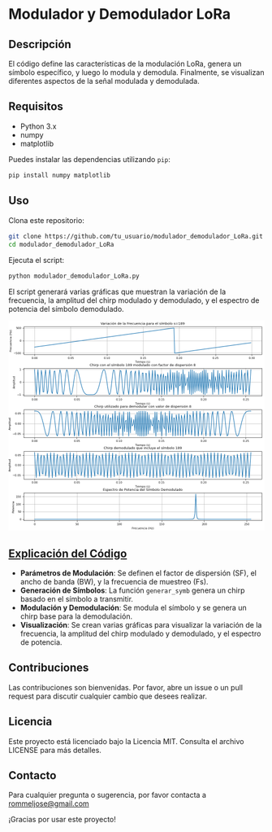 # Modulador y Demodulador LoRa

## Descripción

El código define las características de la modulación LoRa, genera un símbolo específico, y luego lo modula y demodula. Finalmente, se visualizan diferentes aspectos de la señal modulada y demodulada.

## Requisitos

- Python 3.x
- numpy
- matplotlib

Puedes instalar las dependencias utilizando `pip`: 

```sh
pip install numpy matplotlib
````


## Uso

Clona este repositorio:

```sh
git clone https://github.com/tu_usuario/modulador_demodulador_LoRa.git
cd modulador_demodulador_LoRa
```

Ejecuta el script:

```sh
python modulador_demodulador_LoRa.py
```

El script generará varias gráficas que muestran la variación de la frecuencia, la amplitud del chirp modulado y demodulado, y el espectro de potencia del símbolo demodulado.

![Gráficas resultantes sin ruido](./resultado_sin_ruido.png)

## [Explicación del Código](./explicacion_codigo.md)

- **Parámetros de Modulación**: Se definen el factor de dispersión (SF), el ancho de banda (BW), y la frecuencia de muestreo (Fs).
- **Generación de Símbolos**: La función `generar_symb` genera un chirp basado en el símbolo a transmitir.
- **Modulación y Demodulación**: Se modula el símbolo y se genera un chirp base para la demodulación.
- **Visualización**: Se crean varias gráficas para visualizar la variación de la frecuencia, la amplitud del chirp modulado y demodulado, y el espectro de potencia.

## Contribuciones

Las contribuciones son bienvenidas. Por favor, abre un issue o un pull request para discutir cualquier cambio que desees realizar.

## Licencia

Este proyecto está licenciado bajo la Licencia MIT. Consulta el archivo LICENSE para más detalles.

## Contacto

Para cualquier pregunta o sugerencia, por favor contacta a rommeljose@gmail.com

¡Gracias por usar este proyecto!
```

